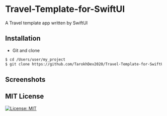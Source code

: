 # Travel-Template-for-SwiftUI
A Travel template app written by SwiftUI

## Installation ##
* Git and clone <br/>
```bash
$ cd /Users/user/my_project
$ git clone https://github.com/TarokhDev2020/Travel-Template-for-SwiftUI.git
```

## Screenshots ##


## MIT License ##
[![License: MIT](https://img.shields.io/badge/License-MIT-yellow.svg)](https://opensource.org/licenses/MIT)
